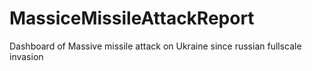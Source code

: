 # MassiceMissileAttackReport
Dashboard of Massive missile attack on Ukraine since russian fullscale invasion
